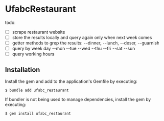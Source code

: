 # UfabcRestaurant

todo:

- [ ] scrape restaurant website
- [ ] store the results locally and query again only when next week comes
- [ ] getter methods to grep the results: --dinner, --lunch, --deser, --guarnish
- [ ] query by week day --mon --tue --wed --thu --fri --sat --sun
- [ ] query working hours

## Installation

Install the gem and add to the application's Gemfile by executing:

    $ bundle add ufabc_restaurant

If bundler is not being used to manage dependencies, install the gem by executing:

    $ gem install ufabc_restaurant


